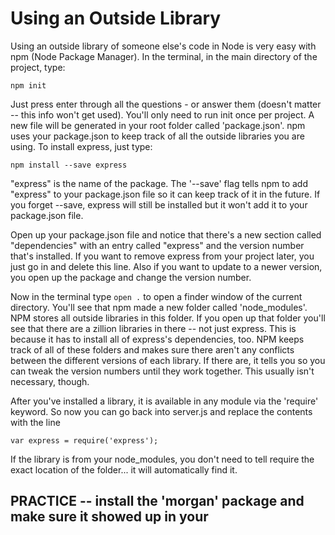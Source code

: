 # Using an Outside Library

Using an outside library of someone else's code in Node is very easy with npm (Node Package Manager).  In the terminal, in the main directory of the project, type:
```
npm init
```

Just press enter through all the questions - or answer them (doesn't matter -- this info won't get used).  You'll only need to run init once per project.  A new file will be generated in your root folder called 'package.json'.  npm uses your package.json to keep track of all the outside libraries you are using.  To install express, just type:

```
npm install --save express
```

"express" is the name of the package.  The '--save' flag tells npm to add "express" to your package.json file so it can keep track of it in the future.  If you forget --save, express will still be installed but it won't add it to your package.json file.

Open up your package.json file and notice that there's a new section called "dependencies" with an entry called "express" and the version number that's installed.  If you want to remove express from your project later, you just go in and delete this line.  Also if you want to update to a newer version, you open up the package and change the version number.

Now in the terminal type `open .` to open a finder window of the current directory.  You'll see that npm made a new folder called 'node_modules'.  NPM stores all outside libraries in this folder.  If you open up that folder you'll see that there are a zillion libraries in there -- not just express.  This is because it has to install all of express's dependencies, too.  NPM keeps track of all of these folders and makes sure there aren't any conflicts between the different versions of each library.  If there are, it tells you so you can tweak the version numbers until they work together.  This usually isn't necessary, though.

After you've installed a library, it is available in any module via the 'require' keyword.  So now you can go back into server.js and replace the contents with the line

```
var express = require('express');
```

If the library is from your node_modules, you don't need to tell require the exact location of the folder... it will automatically find it.

## PRACTICE -- install the 'morgan' package and make sure it showed up in your 